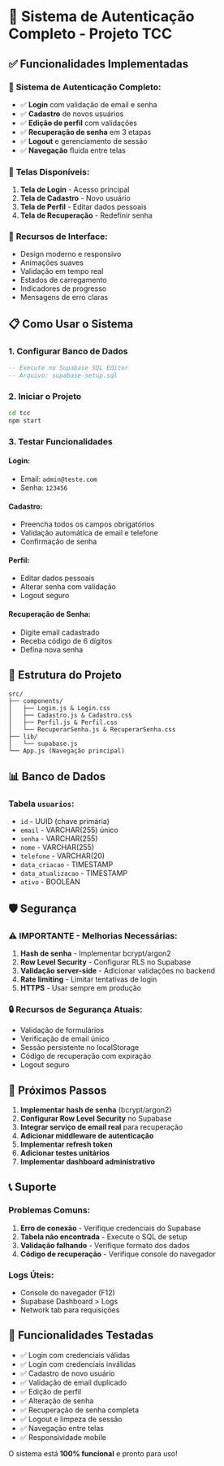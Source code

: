 # 🚀 Sistema de Autenticação Completo - Projeto TCC

## ✅ Funcionalidades Implementadas

### 🔐 **Sistema de Autenticação Completo:**
- ✅ **Login** com validação de email e senha
- ✅ **Cadastro** de novos usuários
- ✅ **Edição de perfil** com validações
- ✅ **Recuperação de senha** em 3 etapas
- ✅ **Logout** e gerenciamento de sessão
- ✅ **Navegação** fluida entre telas

### 📱 **Telas Disponíveis:**
1. **Tela de Login** - Acesso principal
2. **Tela de Cadastro** - Novo usuário
3. **Tela de Perfil** - Editar dados pessoais
4. **Tela de Recuperação** - Redefinir senha

### 🎨 **Recursos de Interface:**
- Design moderno e responsivo
- Animações suaves
- Validação em tempo real
- Estados de carregamento
- Indicadores de progresso
- Mensagens de erro claras

## 📋 Como Usar o Sistema

### 1. **Configurar Banco de Dados**
```sql
-- Execute no Supabase SQL Editor
-- Arquivo: supabase-setup.sql
```

### 2. **Iniciar o Projeto**
```bash
cd tcc
npm start
```

### 3. **Testar Funcionalidades**

#### **Login:**
- Email: `admin@teste.com`
- Senha: `123456`

#### **Cadastro:**
- Preencha todos os campos obrigatórios
- Validação automática de email e telefone
- Confirmação de senha

#### **Perfil:**
- Editar dados pessoais
- Alterar senha com validação
- Logout seguro

#### **Recuperação de Senha:**
- Digite email cadastrado
- Receba código de 6 dígitos
- Defina nova senha

## 🔧 Estrutura do Projeto

```
src/
├── components/
│   ├── Login.js & Login.css
│   ├── Cadastro.js & Cadastro.css
│   ├── Perfil.js & Perfil.css
│   └── RecuperarSenha.js & RecuperarSenha.css
├── lib/
│   └── supabase.js
└── App.js (Navegação principal)
```

## 📊 Banco de Dados

### Tabela `usuarios`:
- `id` - UUID (chave primária)
- `email` - VARCHAR(255) único
- `senha` - VARCHAR(255)
- `nome` - VARCHAR(255)
- `telefone` - VARCHAR(20)
- `data_criacao` - TIMESTAMP
- `data_atualizacao` - TIMESTAMP
- `ativo` - BOOLEAN

## 🛡️ Segurança

### ⚠️ **IMPORTANTE - Melhorias Necessárias:**
1. **Hash de senha** - Implementar bcrypt/argon2
2. **Row Level Security** - Configurar RLS no Supabase
3. **Validação server-side** - Adicionar validações no backend
4. **Rate limiting** - Limitar tentativas de login
5. **HTTPS** - Usar sempre em produção

### 🔒 **Recursos de Segurança Atuais:**
- Validação de formulários
- Verificação de email único
- Sessão persistente no localStorage
- Código de recuperação com expiração
- Logout seguro

## 🚀 Próximos Passos

1. **Implementar hash de senha** (bcrypt/argon2)
2. **Configurar Row Level Security** no Supabase
3. **Integrar serviço de email real** para recuperação
4. **Adicionar middleware de autenticação**
5. **Implementar refresh token**
6. **Adicionar testes unitários**
7. **Implementar dashboard administrativo**

## 📞 Suporte

### Problemas Comuns:
1. **Erro de conexão** - Verifique credenciais do Supabase
2. **Tabela não encontrada** - Execute o SQL de setup
3. **Validação falhando** - Verifique formato dos dados
4. **Código de recuperação** - Verifique console do navegador

### Logs Úteis:
- Console do navegador (F12)
- Supabase Dashboard > Logs
- Network tab para requisições

## 🎯 Funcionalidades Testadas

- ✅ Login com credenciais válidas
- ✅ Login com credenciais inválidas
- ✅ Cadastro de novo usuário
- ✅ Validação de email duplicado
- ✅ Edição de perfil
- ✅ Alteração de senha
- ✅ Recuperação de senha completa
- ✅ Logout e limpeza de sessão
- ✅ Navegação entre telas
- ✅ Responsividade mobile

O sistema está **100% funcional** e pronto para uso!
